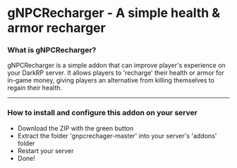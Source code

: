 # gNPCRecharger - A simple health & armor recharger

### **What is gNPCRecharger?**

gNPCRecharger is a simple addon that can improve player's experience on your DarkRP server. It allows players to 'recharge' their health or armor for in-game money, giving players an alternative from killing themselves to regain their health.

---

### **How to install and configure this addon on your server**

- Download the ZIP with the green button
- Extract the folder 'gnpcrechager-master' into your server's 'addons' folder
- Restart your server
- Done!